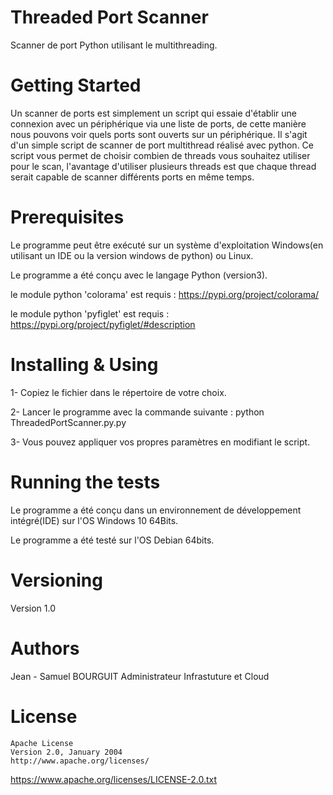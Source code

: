 # Threaded Port Scanner
Scanner de port Python utilisant le multithreading.

# Getting Started
Un scanner de ports est simplement un script qui essaie d'établir une connexion avec un périphérique via une liste de ports, de cette manière nous pouvons voir quels ports sont ouverts sur un périphérique.
Il s'agit d'un simple script de scanner de port multithread réalisé avec python. Ce script vous permet de choisir combien de threads vous souhaitez utiliser pour le scan, l'avantage d'utiliser plusieurs threads est que chaque thread serait capable de scanner différents ports en même temps.
# Prerequisites
Le programme peut être exécuté sur un système d'exploitation Windows(en utilisant un IDE ou la version windows de python) ou Linux.

Le programme a été conçu avec le langage Python (version3).

le module python 'colorama' est requis : https://pypi.org/project/colorama/

le module python 'pyfiglet' est requis :  https://pypi.org/project/pyfiglet/#description

# Installing & Using
1- Copiez le fichier dans le répertoire de votre choix.

2- Lancer le programme avec la commande suivante : python ThreadedPortScanner.py.py

3- Vous pouvez appliquer vos propres paramètres en modifiant le script.

# Running the tests
Le programme a été conçu dans un environnement de développement intégré(IDE) sur l'OS Windows 10 64Bits.

Le programme a été testé sur l'OS Debian 64bits.
# Versioning
Version 1.0

# Authors
Jean - Samuel BOURGUIT Administrateur Infrastuture et Cloud

# License
    Apache License
    Version 2.0, January 2004
    http://www.apache.org/licenses/
https://www.apache.org/licenses/LICENSE-2.0.txt
